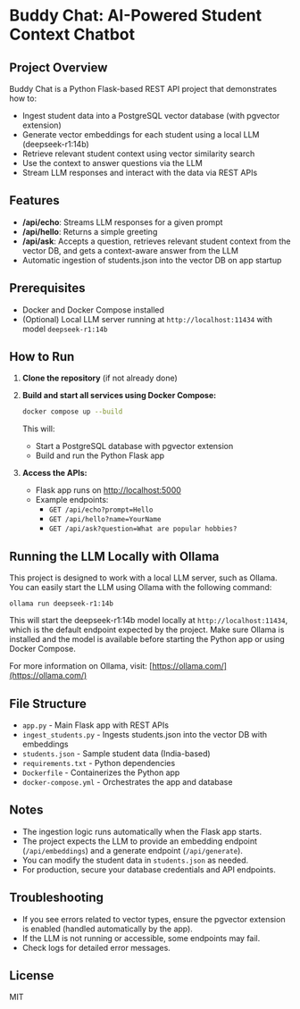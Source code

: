 # Buddy Chat: AI-Powered Student Context Chatbot

## Project Overview

Buddy Chat is a Python Flask-based REST API project that demonstrates how to:
- Ingest student data into a PostgreSQL vector database (with pgvector extension)
- Generate vector embeddings for each student using a local LLM (deepseek-r1:14b)
- Retrieve relevant student context using vector similarity search
- Use the context to answer questions via the LLM
- Stream LLM responses and interact with the data via REST APIs

## Features
- **/api/echo**: Streams LLM responses for a given prompt
- **/api/hello**: Returns a simple greeting
- **/api/ask**: Accepts a question, retrieves relevant student context from the vector DB, and gets a context-aware answer from the LLM
- Automatic ingestion of students.json into the vector DB on app startup

## Prerequisites
- Docker and Docker Compose installed
- (Optional) Local LLM server running at `http://localhost:11434` with model `deepseek-r1:14b`

## How to Run

1. **Clone the repository** (if not already done)

2. **Build and start all services using Docker Compose:**
   ```sh
   docker compose up --build
   ```
   This will:
   - Start a PostgreSQL database with pgvector extension
   - Build and run the Python Flask app

3. **Access the APIs:**
   - Flask app runs on [http://localhost:5000](http://localhost:5000)
   - Example endpoints:
     - `GET /api/echo?prompt=Hello`
     - `GET /api/hello?name=YourName`
     - `GET /api/ask?question=What are popular hobbies?`

## Running the LLM Locally with Ollama

This project is designed to work with a local LLM server, such as Ollama. You can easily start the LLM using Ollama with the following command:

```
ollama run deepseek-r1:14b
```

This will start the deepseek-r1:14b model locally at `http://localhost:11434`, which is the default endpoint expected by the project. Make sure Ollama is installed and the model is available before starting the Python app or using Docker Compose.

For more information on Ollama, visit: [https://ollama.com/](https://ollama.com/)

## File Structure
- `app.py` - Main Flask app with REST APIs
- `ingest_students.py` - Ingests students.json into the vector DB with embeddings
- `students.json` - Sample student data (India-based)
- `requirements.txt` - Python dependencies
- `Dockerfile` - Containerizes the Python app
- `docker-compose.yml` - Orchestrates the app and database

## Notes
- The ingestion logic runs automatically when the Flask app starts.
- The project expects the LLM to provide an embedding endpoint (`/api/embeddings`) and a generate endpoint (`/api/generate`).
- You can modify the student data in `students.json` as needed.
- For production, secure your database credentials and API endpoints.

## Troubleshooting
- If you see errors related to vector types, ensure the pgvector extension is enabled (handled automatically by the app).
- If the LLM is not running or accessible, some endpoints may fail.
- Check logs for detailed error messages.

## License
MIT
